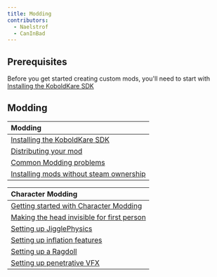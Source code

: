 ```yaml
---
title: Modding
contributors:
  - Naelstrof
  - CanInBad
---
```


## Prerequisites

Before you get started creating custom mods, you'll need to start with [Installing the KoboldKare SDK](../modding/Installing_the_KoboldKare_SDK)

## Modding

| Modding |
| :- |
| [Installing the KoboldKare SDK](../modding/Installing_the_KoboldKare_SDK) |
| [Distributing your mod](../modding/Distributing_your_mod) |
| [Common Modding problems](../modding/Common_Modding_problems) |
| [Installing mods without steam ownership](https://www.youtube.com/watch?v=Aq5WXmQQooo) |

| Character Modding |
| :- |
| [Getting started with Character Modding](../modding/Getting_started_with_Character_Modding) |
| [Making the head invisible for first person](../modding/Making_the_head_invisible_for_first_person) |
| [Setting up JigglePhysics](../modding/Setting_up_JigglePhysics) |
| [Setting up inflation features](../modding/Setting_up_inflation_features) |
| [Setting up a Ragdoll](../modding/Setting_up_a_Ragdoll) |
| [Setting up penetrative VFX](../modding/Getting_started_with_Character_Modding) |